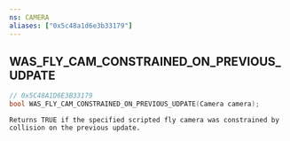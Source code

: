 ```yaml
---
ns: CAMERA
aliases: ["0x5c48a1d6e3b33179"]
---
```

## WAS_FLY_CAM_CONSTRAINED_ON_PREVIOUS_UDPATE

```c
// 0x5C48A1D6E3B33179
bool WAS_FLY_CAM_CONSTRAINED_ON_PREVIOUS_UDPATE(Camera camera);
```

```
Returns TRUE if the specified scripted fly camera was constrained by collision on the previous update.
```
